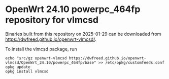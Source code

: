 OpenWrt 24.10 powerpc_464fp repository for vlmcsd
========

Binaries built from this repository on 2025-01-29 can be downloaded from <https://dwfreed.github.io/openwrt-vlmcsd/>.

To install the vlmcsd package, run

```
echo "src/gz openwrt-vlmcsd https://dwfreed.github.io/openwrt-vlmcsd/OpenWrt_24.10/powerpc_464fp/base" >> /etc/opkg/customfeeds.conf
opkg update
opkg install vlmcsd
```
